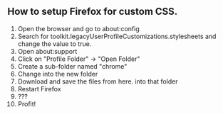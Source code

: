 ## How to setup Firefox for custom CSS.
1. Open the browser and go to about:config
2. Search for toolkit.legacyUserProfileCustomizations.stylesheets and change the value to true. 
3. Open about:support
4. Click on "Profile Folder" -> "Open Folder"
5. Create a sub-folder named "chrome"
6. Change into the new folder
7. Download and save the files from here. into that folder
8. Restart Firefox
9. ???
10. Profit!
